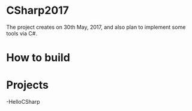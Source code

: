 # CSharp2017
The project creates on 30th May, 2017, and also plan to implement some tools via C#.

# How to build
# Projects
-HelloCSharp
